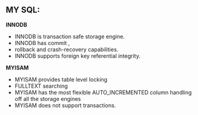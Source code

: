 ## MY SQL:

**INNODB**

- INNODB is transaction safe storage engine. 
- INNODB has commit , 
- rollback and crash-recovery capabilities. 
- INNODB supports foreign key referential integrity.    

**MYISAM**

- MYISAM provides table level locking
- FULLTEXT searching
- MYISAM has the most flexible AUTO_INCREMENTED column handling off all the storage engines
- MYISAM does not support transactions.


